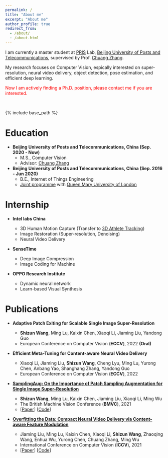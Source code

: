 ```yaml
---
permalink: /
title: "About me"
excerpt: "About me"
author_profile: true
redirect_from: 
  - /about/
  - /about.html
---
```


I am currently a master student at [PRIS](http://www.pris.net.cn/) Lab, [Beijing University of Posts and Telecommunications](https://www.bupt.edu.cn/), supervised by Prof. [Chuang Zhang](http://www.pris.net.cn/introduction/teacher/zhangchuang). 

My research focuses on Computer Vision, espically interested on super-resolution, neural video delivery, object detection, pose estimation, and efficient deep learning.

<font color=Red>Now I am actively finding a Ph.D. position, please contact me if you are interested. </font>

<br/>

{% include base_path %}

Education
======
* **Beijing University of Posts and Telecommunications, China (Sep. 2020 - Now)**
	* M.S., Computer Vision
	* Advisor: [Chuang Zhang](http://www.pris.net.cn/introduction/teacher/zhangchuang)
* **Beijing University of Posts and Telecommunications, China (Sep. 2016 - Jun 2020)**
	* B.E., Internet of Things Engineering
	* [Joint programme](https://www.qmul.ac.uk/global/partnerships/jointprogrammes/bupt/) with [Queen Mary University of London](https://www.qmul.ac.uk/)

Internship
======
* **Intel labs China**
	* 3D Human Motion Capture (Transfer to [3D Athlete Tracking](https://www.intel.cn/content/www/cn/zh/sports/olympic-games/3dat.html))
	* Image Restoration (Super-resolution, Denoising)
	* Neural Video Delivery

* **SenseTime**
	* Deep Image Compression
	* Image Coding for Machine

* **OPPO Research Institute**
	* Dynamic neural network
	* Learn-based Visual Synthesis

Publications
======
* **Adaptive Patch Exiting for Scalable Single Image Super-Resolution**
	* **Shizun Wang**, Ming Lu, Kaixin Chen, Xiaoqi Li, Jiaming Liu, Yandong Guo
	* European Conference on Computer Vision (**ECCV**), 2022 **(Oral)**

* **Efficient Meta-Tuning for Content-aware Neural Video Delivery**
	* Xiaoqi Li, Jiaming Liu, **Shizun Wang**, Cheng Lyu, Ming Lu, Yurong Chen, Anbang Yao, Shanghang Zhang, Yandong Guo
	* European Conference on Computer Vision (**ECCV**), 2022
* **[SamplingAug: On the Importance of Patch Sampling Augmentation for Single Image Super-Resolution](https://arxiv.org/abs/2111.15185)**
	* **Shizun Wang**, Ming Lu, Kaixin Chen, Jiaming Liu, Xiaoqi Li, Ming Wu
	* The British Machine Vision Conference (**BMVC**), 2021
	* \[[Paper](https://arxiv.org/pdf/2111.15185.pdf)\]  \[[Code](https://github.com/littlepure2333/SamplingAug)\]

* **[Overfitting the Data: Compact Neural Video Delivery via Content-aware Feature Modulation](https://arxiv.org/abs/2108.08202)**
	* Jiaming Liu, Ming Lu, Kaixin Chen, Xiaoqi Li, **Shizun Wang**, Zhaoqing Wang, Enhua Wu, Yurong Chen, Chuang Zhang, Ming Wu
	* International Conference on Computer Vision (**ICCV**), 2021
	* \[[Paper](https://openaccess.thecvf.com/content/ICCV2021/papers/Liu_Overfitting_the_Data_Compact_Neural_Video_Delivery_via_Content-Aware_Feature_ICCV_2021_paper.pdf)\]  \[[Code](https://github.com/Neural-video-delivery/CaFM-Pytorch-ICCV2021)\]


